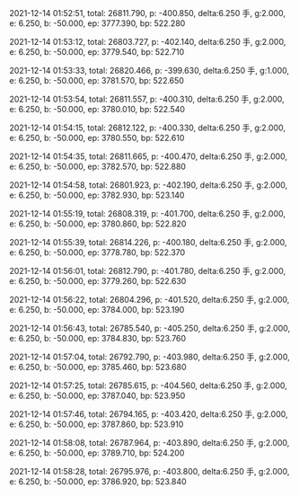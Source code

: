 2021-12-14 01:52:51, total: 26811.790, p: -400.850, delta:6.250 手, g:2.000, e: 6.250, b: -50.000, ep: 3777.390, bp: 522.280

2021-12-14 01:53:12, total: 26803.727, p: -402.140, delta:6.250 手, g:2.000, e: 6.250, b: -50.000, ep: 3779.540, bp: 522.710

2021-12-14 01:53:33, total: 26820.466, p: -399.630, delta:6.250 手, g:1.000, e: 6.250, b: -50.000, ep: 3781.570, bp: 522.650

2021-12-14 01:53:54, total: 26811.557, p: -400.310, delta:6.250 手, g:2.000, e: 6.250, b: -50.000, ep: 3780.010, bp: 522.540

2021-12-14 01:54:15, total: 26812.122, p: -400.330, delta:6.250 手, g:2.000, e: 6.250, b: -50.000, ep: 3780.550, bp: 522.610

2021-12-14 01:54:35, total: 26811.665, p: -400.470, delta:6.250 手, g:2.000, e: 6.250, b: -50.000, ep: 3782.570, bp: 522.880

2021-12-14 01:54:58, total: 26801.923, p: -402.190, delta:6.250 手, g:2.000, e: 6.250, b: -50.000, ep: 3782.930, bp: 523.140

2021-12-14 01:55:19, total: 26808.319, p: -401.700, delta:6.250 手, g:2.000, e: 6.250, b: -50.000, ep: 3780.860, bp: 522.820

2021-12-14 01:55:39, total: 26814.226, p: -400.180, delta:6.250 手, g:2.000, e: 6.250, b: -50.000, ep: 3778.780, bp: 522.370

2021-12-14 01:56:01, total: 26812.790, p: -401.780, delta:6.250 手, g:2.000, e: 6.250, b: -50.000, ep: 3779.260, bp: 522.630

2021-12-14 01:56:22, total: 26804.296, p: -401.520, delta:6.250 手, g:2.000, e: 6.250, b: -50.000, ep: 3784.000, bp: 523.190

2021-12-14 01:56:43, total: 26785.540, p: -405.250, delta:6.250 手, g:2.000, e: 6.250, b: -50.000, ep: 3784.830, bp: 523.760

2021-12-14 01:57:04, total: 26792.790, p: -403.980, delta:6.250 手, g:2.000, e: 6.250, b: -50.000, ep: 3785.460, bp: 523.680

2021-12-14 01:57:25, total: 26785.615, p: -404.560, delta:6.250 手, g:2.000, e: 6.250, b: -50.000, ep: 3787.040, bp: 523.950

2021-12-14 01:57:46, total: 26794.165, p: -403.420, delta:6.250 手, g:2.000, e: 6.250, b: -50.000, ep: 3787.860, bp: 523.910

2021-12-14 01:58:08, total: 26787.964, p: -403.890, delta:6.250 手, g:2.000, e: 6.250, b: -50.000, ep: 3789.710, bp: 524.200

2021-12-14 01:58:28, total: 26795.976, p: -403.800, delta:6.250 手, g:2.000, e: 6.250, b: -50.000, ep: 3786.920, bp: 523.840